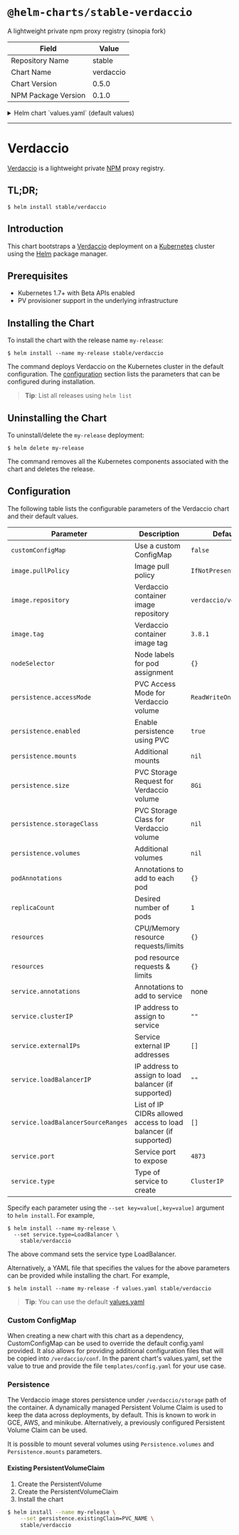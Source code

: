# `@helm-charts/stable-verdaccio`

A lightweight private npm proxy registry (sinopia fork)

| Field               | Value     |
| ------------------- | --------- |
| Repository Name     | stable    |
| Chart Name          | verdaccio |
| Chart Version       | 0.5.0     |
| NPM Package Version | 0.1.0     |

<details>

<summary>Helm chart `values.yaml` (default values)</summary>

```yaml
image:
  repository: verdaccio/verdaccio
  tag: 3.8.1
  pullPolicy: IfNotPresent

service:
  annotations: {}
  clusterIP: ''

  ## List of IP addresses at which the service is available
  ## Ref: https://kubernetes.io/docs/user-guide/services/#external-ips
  ##
  externalIPs: []

  loadBalancerIP: ''
  loadBalancerSourceRanges: []
  port: 4873
  type: ClusterIP

## Node labels for pod assignment
## Ref: https://kubernetes.io/docs/user-guide/node-selection/
##
nodeSelector: {}

podAnnotations: {}
replicaCount: 1

resources:
  {}
  # limits:
  #  cpu: 100m
  #  memory: 512Mi
  # requests:
  #  cpu: 100m
  #  memory: 512Mi

ingress:
  enabled: false
# hosts:
#   - npm.blah.com
# annotations:
#   kubernetes.io/ingress.class: nginx
# tls:
#   - secretName: secret
#     hosts:
#       - npm.blah.com

configMap: |
  # This is the config file used for the docker images.
  # It allows all users to do anything, so don't use it on production systems.
  #
  # Do not configure host and port under `listen` in this file
  # as it will be ignored when using docker.
  # see https://github.com/verdaccio/verdaccio/blob/master/docs/docker.md#docker-and-custom-port-configuration
  #
  # Look here for more config file examples:
  # https://github.com/verdaccio/verdaccio/tree/master/conf
  #

  # path to a directory with all packages
  storage: /verdaccio/storage/data

  web:
    # WebUI is enabled as default, if you want disable it, just uncomment this line
    #enable: false
    title: Verdaccio

  auth:
    htpasswd:
      file: /verdaccio/storage/htpasswd
      # Maximum amount of users allowed to register, defaults to "+infinity".
      # You can set this to -1 to disable registration.
      #max_users: 1000

  # a list of other known repositories we can talk to
  uplinks:
    npmjs:
      url: https://registry.npmjs.org/

  packages:
    '@*/*':
      # scoped packages
      access: $all
      publish: $authenticated
      proxy: npmjs

    '**':
      # allow all users (including non-authenticated users) to read and
      # publish all packages
      #
      # you can specify usernames/groupnames (depending on your auth plugin)
      # and three keywords: "$all", "$anonymous", "$authenticated"
      access: $all

      # allow all known users to publish packages
      # (anyone can register by default, remember?)
      publish: $authenticated

      # if package is not available locally, proxy requests to 'npmjs' registry
      proxy: npmjs

  # To use `npm audit` uncomment the following section
  middlewares:
    audit:
      enabled: true

  # log settings
  logs:
    - {type: stdout, format: pretty, level: http}
    #- {type: file, path: verdaccio.log, level: info}

persistence:
  enabled: true
  ## A manually managed Persistent Volume and Claim
  ## Requires Persistence.Enabled: true
  ## If defined, PVC must be created manually before volume will be bound
  # existingClaim:

  ## Verdaccio data Persistent Volume Storage Class
  ## If defined, storageClassName: <storageClass>
  ## If set to "-", storageClassName: "", which disables dynamic provisioning
  ## If undefined (the default) or set to null, no storageClassName spec is
  ##   set, choosing the default provisioner.  (gp2 on AWS, standard on
  ##   GKE, AWS & OpenStack)
  ##
  # storageClass: "-"

  accessMode: ReadWriteOnce
  size: 8Gi
  volumes:
  #  - name: nothing
  #    emptyDir: {}
  mounts:
#  - mountPath: /var/nothing
#    name: nothing
#    readOnly: true

securityContext:
  enabled: true
  runAsUser: 100
  fsGroup: 101
```

</details>

---

# Verdaccio

[Verdaccio](http://www.verdaccio.org) is a lightweight private
[NPM](https://www.npmjs.com) proxy registry.

## TL;DR;

```
$ helm install stable/verdaccio
```

## Introduction

This chart bootstraps a [Verdaccio](https://github.com/verdaccio/verdaccio)
deployment on a [Kubernetes](http://kubernetes.io) cluster using the
[Helm](https://helm.sh) package manager.

## Prerequisites

- Kubernetes 1.7+ with Beta APIs enabled
- PV provisioner support in the underlying infrastructure

## Installing the Chart

To install the chart with the release name `my-release`:

```
$ helm install --name my-release stable/verdaccio
```

The command deploys Verdaccio on the Kubernetes cluster in the default
configuration. The [configuration](#configuration) section lists the parameters
that can be configured during installation.

> **Tip**: List all releases using `helm list`

## Uninstalling the Chart

To uninstall/delete the `my-release` deployment:

```
$ helm delete my-release
```

The command removes all the Kubernetes components associated with the chart and
deletes the release.

## Configuration

The following table lists the configurable parameters of the Verdaccio chart
and their default values.

| Parameter                          | Description                                                     | Default               |
| ---------------------------------- | --------------------------------------------------------------- | --------------------- |
| `customConfigMap`                  | Use a custom ConfigMap                                          | `false`               |
| `image.pullPolicy`                 | Image pull policy                                               | `IfNotPresent`        |
| `image.repository`                 | Verdaccio container image repository                            | `verdaccio/verdaccio` |
| `image.tag`                        | Verdaccio container image tag                                   | `3.8.1`               |
| `nodeSelector`                     | Node labels for pod assignment                                  | `{}`                  |
| `persistence.accessMode`           | PVC Access Mode for Verdaccio volume                            | `ReadWriteOnce`       |
| `persistence.enabled`              | Enable persistence using PVC                                    | `true`                |
| `persistence.mounts`               | Additional mounts                                               | `nil`                 |
| `persistence.size`                 | PVC Storage Request for Verdaccio volume                        | `8Gi`                 |
| `persistence.storageClass`         | PVC Storage Class for Verdaccio volume                          | `nil`                 |
| `persistence.volumes`              | Additional volumes                                              | `nil`                 |
| `podAnnotations`                   | Annotations to add to each pod                                  | `{}`                  |
| `replicaCount`                     | Desired number of pods                                          | `1`                   |
| `resources`                        | CPU/Memory resource requests/limits                             | `{}`                  |
| `resources`                        | pod resource requests & limits                                  | `{}`                  |
| `service.annotations`              | Annotations to add to service                                   | none                  |
| `service.clusterIP`                | IP address to assign to service                                 | `""`                  |
| `service.externalIPs`              | Service external IP addresses                                   | `[]`                  |
| `service.loadBalancerIP`           | IP address to assign to load balancer (if supported)            | `""`                  |
| `service.loadBalancerSourceRanges` | List of IP CIDRs allowed access to load balancer (if supported) | `[]`                  |
| `service.port`                     | Service port to expose                                          | `4873`                |
| `service.type`                     | Type of service to create                                       | `ClusterIP`           |

Specify each parameter using the `--set key=value[,key=value]` argument to `helm install`. For example,

```
$ helm install --name my-release \
  --set service.type=LoadBalancer \
    stable/verdaccio
```

The above command sets the service type LoadBalancer.

Alternatively, a YAML file that specifies the values for the above parameters
can be provided while installing the chart. For example,

```
$ helm install --name my-release -f values.yaml stable/verdaccio
```

> **Tip**: You can use the default [values.yaml](values.yaml)

### Custom ConfigMap

When creating a new chart with this chart as a dependency, CustomConfigMap can
be used to override the default config.yaml provided. It also allows for
providing additional configuration files that will be copied into
`/verdaccio/conf`. In the parent chart's values.yaml, set the value to true and
provide the file `templates/config.yaml` for your use case.

### Persistence

The Verdaccio image stores persistence under `/verdaccio/storage` path of the
container. A dynamically managed Persistent Volume Claim is used to keep the
data across deployments, by default. This is known to work in GCE, AWS, and
minikube.
Alternatively, a previously configured Persistent Volume Claim can be used.

It is possible to mount several volumes using `Persistence.volumes` and
`Persistence.mounts` parameters.

#### Existing PersistentVolumeClaim

1. Create the PersistentVolume
1. Create the PersistentVolumeClaim
1. Install the chart

```bash
$ helm install --name my-release \
    --set persistence.existingClaim=PVC_NAME \
    stable/verdaccio
```
